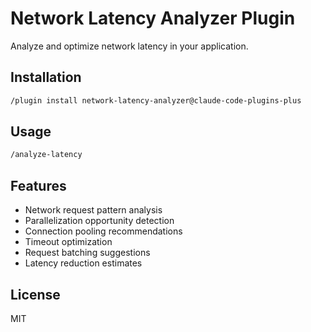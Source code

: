 # Network Latency Analyzer Plugin

Analyze and optimize network latency in your application.

## Installation

```bash
/plugin install network-latency-analyzer@claude-code-plugins-plus
```

## Usage

```bash
/analyze-latency
```

## Features

- Network request pattern analysis
- Parallelization opportunity detection
- Connection pooling recommendations
- Timeout optimization
- Request batching suggestions
- Latency reduction estimates

## License

MIT
